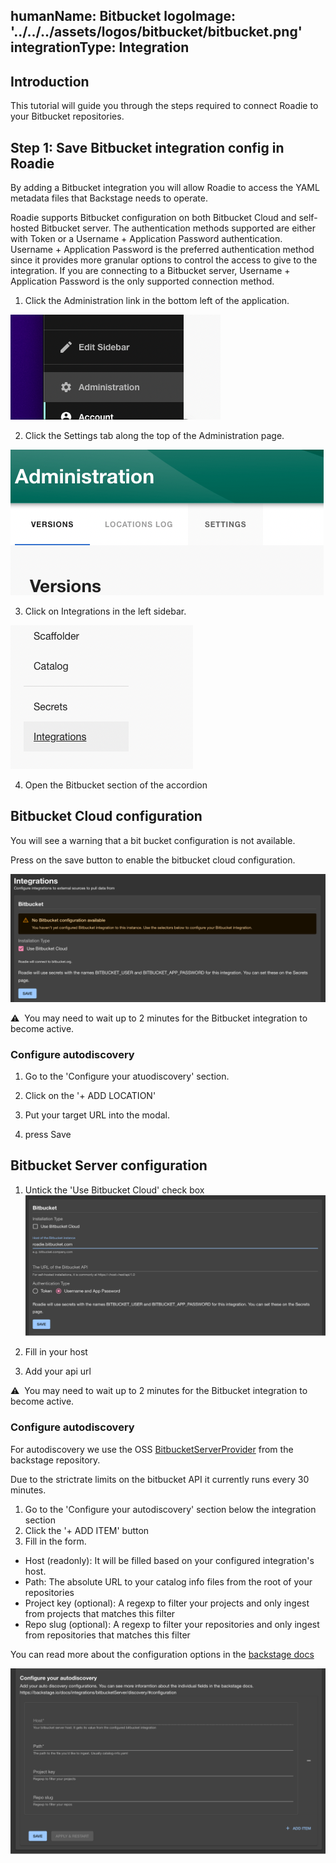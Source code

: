 humanName: Bitbucket
logoImage: '../../../assets/logos/bitbucket/bitbucket.png'
integrationType: Integration
---

## Introduction

This tutorial will guide you through the steps required to connect Roadie to your Bitbucket repositories.

## Step 1: Save Bitbucket integration config in Roadie

By adding a Bitbucket integration you will allow Roadie to access the YAML metadata files that Backstage needs to operate.

Roadie supports Bitbucket configuration on both Bitbucket Cloud and self-hosted Bitbucket server. The authentication methods supported are either with Token or a Username + Application Password authentication. Username + Application Password is the preferred authentication method since it provides more granular options to control the access to give to the integration. If you are connecting to a Bitbucket server, Username + Application Password is the only supported connection method.

1. Click the Administration link in the bottom left of the application.

![A link that says "Administration"](./administration-link.png)

2. Click the Settings tab along the top of the Administration page.

![A link that says "Settings"](./settings-link.png)

3. Click on Integrations in the left sidebar.

![A link that says "Integrations"](./integrations-link.png)

4. Open the Bitbucket section of the accordion

## Bitbucket Cloud configuration

You will see a warning that a bit bucket configuration is not available.

Press on the save button to enable the bitbucket cloud configuration.

![initial bitbucket page](./bitbucket-config-page.png)

⚠️ &nbsp;You may need to wait up to 2 minutes for the Bitbucket integration to become active.

### Configure autodiscovery

1. Go to the 'Configure your atuodiscovery' section.

2. Click on the '+ ADD LOCATION'

3. Put your target URL into the modal.

4. press Save

## Bitbucket Server configuration

1. Untick the 'Use Bitbucket Cloud' check box
   ![](./bitbucket-server-config.png)

2. Fill in your host
3. Add your api url

⚠️ &nbsp;You may need to wait up to 2 minutes for the Bitbucket integration to become active.

### Configure autodiscovery

For autodiscovery we use the OSS [BitbucketServerProvider](https://github.com/backstage/backstage/tree/master/plugins/catalog-backend-module-bitbucket-server) from the backstage repository.

Due to the strictrate limits on the bitbucket API it currently runs every 30 minutes.

1. Go to the 'Configure your autodiscovery' section below the integration section
2. Click the '+ ADD ITEM' button
3. Fill in the form.

- Host (readonly): It will be filled based on your configured integration's host.
- Path: The absolute URL to your catalog info files from the root of your repositories
- Project key (optional): A regexp to filter your projects and only ingest from projects that matches this filter
- Repo slug (optional): A regexp to filter your repositories and only ingest from repositories that matches this filter

You can read more about the configuration options in the [backstage docs](https://backstage.io/docs/integrations/bitbucketServer/discovery/#configuration)

![A form](./bitbucket-server-autodiscovery.png)
